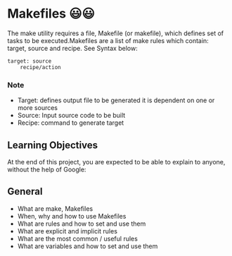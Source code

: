 # Makefiles :smiley::smiley:
The make utility requires a file, Makefile (or makefile), which defines set of tasks to be executed.Makefiles are a list of make rules which contain: target, source and recipe.
See Syntax below:
```
target: source
	recipe/action
```
### Note
- Target: defines output file to be generated it is dependent on one or more sources
- Source: Input source code to be built
- Recipe: command to generate target

## Learning Objectives
At the end of this project, you are expected to be able to explain to anyone, without the help of Google:

## General
- What are make, Makefiles
- When, why and how to use Makefiles
- What are rules and how to set and use them
- What are explicit and implicit rules
- What are the most common / useful rules
- What are variables and how to set and use them
